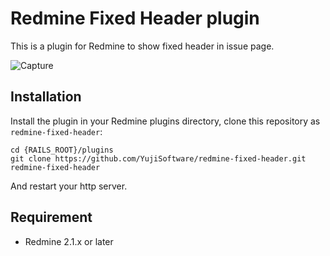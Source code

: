 Redmine Fixed Header plugin
====================

This is a plugin for Redmine to show fixed header in issue page.

![Capture](http://hp.vector.co.jp/authors/VA049605/etc/redmine-fixed-header.png) 

Installation
--------------------

Install the plugin in your Redmine plugins directory, clone this repository as `redmine-fixed-header`:

    cd {RAILS_ROOT}/plugins
    git clone https://github.com/YujiSoftware/redmine-fixed-header.git redmine-fixed-header

And restart your http server.

Requirement
--------------------

* Redmine 2.1.x or later
